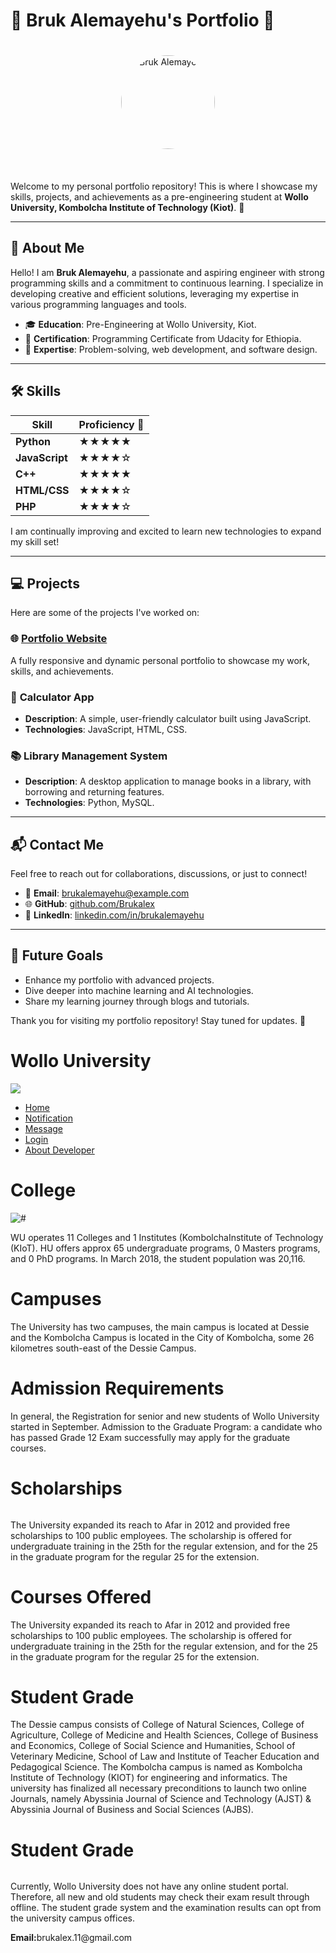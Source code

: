 # 🌟 Bruk Alemayehu's Portfolio 🌟  

<div align="center">
  <img src="https://github.com/Brukalex.png" alt="Bruk Alemayehu" width="150" height="150" style="border-radius: 50%; margin: 20px;">
</div>  
<br>

Welcome to my personal portfolio repository! This is where I showcase my skills, projects, and achievements as a pre-engineering student at **Wollo University, Kombolcha Institute of Technology (Kiot)**. 🚀  

---

## 🌟 About Me  
Hello! I am **Bruk Alemayehu**, a passionate and aspiring engineer with strong programming skills and a commitment to continuous learning. I specialize in developing creative and efficient solutions, leveraging my expertise in various programming languages and tools.  

- 🎓 **Education**: Pre-Engineering at Wollo University, Kiot.  
- 📜 **Certification**: Programming Certificate from Udacity for Ethiopia.  
- 🔧 **Expertise**: Problem-solving, web development, and software design.  

---

## 🛠️ Skills  

| Skill         | Proficiency 🌟 |
|---------------|----------------|
| **Python**    | ★★★★★         |
| **JavaScript**| ★★★★☆         |
| **C++**       | ★★★★★         |
| **HTML/CSS**  | ★★★★☆         |
| **PHP**       | ★★★★☆         |

I am continually improving and excited to learn new technologies to expand my skill set!  

---

## 💻 Projects  

Here are some of the projects I've worked on:

### 🌐 **[Portfolio Website](https://brukalex.github.io/portfolio)**  
A fully responsive and dynamic personal portfolio to showcase my work, skills, and achievements.  

### 🔢 **Calculator App**  
- **Description**: A simple, user-friendly calculator built using JavaScript.  
- **Technologies**: JavaScript, HTML, CSS.  

### 📚 **Library Management System**  
- **Description**: A desktop application to manage books in a library, with borrowing and returning features.  
- **Technologies**: Python, MySQL.  

---

## 📬 Contact Me  

Feel free to reach out for collaborations, discussions, or just to connect!  

- 📧 **Email**: brukalemayehu@example.com  
- 🌐 **GitHub**: [github.com/Brukalex](https://github.com/Brukalex)  
- 💼 **LinkedIn**: [linkedin.com/in/brukalemayehu](#)  

---

## 🎯 Future Goals  

- Enhance my portfolio with advanced projects.  
- Dive deeper into machine learning and AI technologies.  
- Share my learning journey through blogs and tutorials.  

Thank you for visiting my portfolio repository! Stay tuned for updates. 🌟







<!DOCTYPE html>
<html lang="en">
<head>
    <meta charset="UTF-8">
    <meta type="device-width">
    <title>website</title>
    <link rel="stylesheet" href="style.css">
</head>
<body>
    <div class="heading">
        <h1 class="header">Wollo University</h1>
        <img src="wollo_logo.jfif" class="image">
    </div>
    <div class="navbar">
        <ul>
            <li><a href="index.html">Home</a></li>
            <li><a href="#">Notification</a></li>
            <li><a href="message.html">Message</a></li>
            <li><a href="login.html">Login</a></li>
            <li><a href="about.html">About Developer</a></li>
        </ul>
    </div>
    <div class="main">
        <h1>College</h1>
        <img src="wollo_pic.jfif" alt="#">
        <p>WU operates 11 Colleges and 1 Institutes (KombolchaInstitute of Technology (KIoT). HU offers approx 65 undergraduate programs, 0 Masters programs, and 0 PhD programs. In March 2018, the student population was 20,116.</p>
        <h1>Campuses</h1>
        <p>The University has two campuses, the main campus is located at Dessie and the Kombolcha Campus is located in the City of Kombolcha, some 26 kilometres south-east of the Dessie Campus.</p>
        <h1>Admission Requirements</h1>
        <p>In general, the Registration for senior and new students of Wollo University started in September. Admission to the Graduate Program: a candidate who has passed Grade 12 Exam successfully may apply for the graduate courses.</p>
    </div>
    <div class="main">
        <h1>Scholarships</h1>
        <img src="wollo_pic2.jfif" alt="">
        <p>The University expanded its reach to Afar in 2012 and provided free scholarships to 100 public employees. The scholarship is offered for undergraduate training in the 25th for the regular extension, and for the 25 in the graduate program for the regular 25 for the extension.</p>
        <h1>Courses Offered</h1>
        <p>The University expanded its reach to Afar in 2012 and provided free scholarships to 100 public employees. The scholarship is offered for undergraduate training in the 25th for the regular extension, and for the 25 in the graduate program for the regular 25 for the extension.</p>
        <h1>Student Grade</h1>
        <p>The Dessie campus consists of College of Natural Sciences, College of Agriculture, College of Medicine and Health Sciences, College of Business and Economics, College of Social Science and Humanities, School of Veterinary Medicine, School of Law and Institute of Teacher Education and Pedagogical Science. The Kombolcha campus is named as Kombolcha Institute of Technology (KIOT) for engineering and informatics.
The university has finalized all necessary preconditions to launch two online Journals, namely Abyssinia Journal of Science and Technology (AJST) & Abyssinia Journal of Business and Social Sciences (AJBS).</p>
    </div>
    <div class="main">
        <h1>Student Grade</h1>
        <img src="wollo_pic.jfif" alt="">
        <p>Currently, Wollo University does not have any online student portal. Therefore, all new and old students may check their exam result through offline.
The student grade system and the examination results can opt from the university campus offices.</p>
    </div>
 <div class="footer">
        <p><strong>Email:</strong>brukalex.11@gmail.com</p>
    </div>
</body>
</html>


